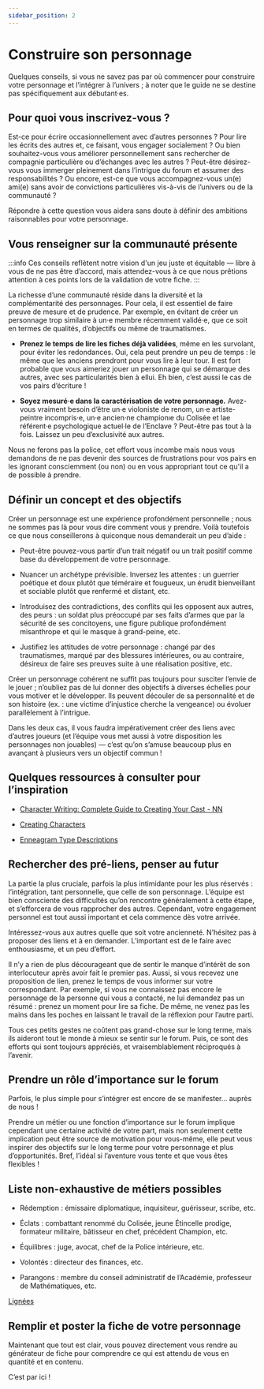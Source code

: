 ```yaml
---
sidebar_position: 2
---
```


# Construire son personnage

Quelques conseils, si vous ne savez pas par où commencer pour construire votre personnage et l’intégrer à l’univers ; à noter que le guide ne se destine pas spécifiquement aux débutant·es.

## Pour quoi vous inscrivez-vous ?

Est-ce pour écrire occasionnellement avec d’autres personnes ? Pour lire les écrits des autres et, ce faisant, vous engager socialement ? Ou bien souhaitez-vous vous améliorer personnellement sans rechercher de compagnie particulière ou d’échanges avec les autres ? Peut-être désirez-vous vous immerger pleinement dans l’intrigue du forum et assumer des responsabilités ? Ou encore, est-ce que vous accompagnez-vous un(e) ami(e) sans avoir de convictions particulières vis-à-vis de l’univers ou de la communauté ?

Répondre à cette question vous aidera sans doute à définir des ambitions raisonnables pour votre personnage.

## Vous renseigner sur la communauté présente

:::info
Ces conseils reflètent notre vision d'un jeu juste et équitable — libre à vous de ne pas être d’accord, mais attendez-vous à ce que nous prêtions attention à ces points lors de la validation de votre fiche.
:::

La richesse d’une communauté réside dans la diversité et la complémentarité des personnages. Pour cela, il est essentiel de faire preuve de mesure et de prudence. Par exemple, en évitant de créer un personnage trop similaire à un·e membre récemment validé·e, que ce soit en termes de qualités, d’objectifs ou même de traumatismes.

- **Prenez le temps de lire les fiches déjà validées**, même en les survolant, pour éviter les redondances. Oui, cela peut prendre un peu de temps : le même que les anciens prendront pour vous lire à leur tour. Il est fort probable que vous aimeriez jouer un personnage qui se démarque des autres, avec ses particularités bien à ellui. Eh bien, c’est aussi le cas de vos pairs d’écriture !

- **Soyez mesuré·e dans la caractérisation de votre personnage.**
Avez-vous vraiment besoin d’être un·e violoniste de renom, un·e artiste-peintre incompris·e, un·e ancien·ne championıe du Colisée et lae référent·e psychologique actuel·le de l’Enclave ? Peut-être pas tout à la fois. Laissez un peu d’exclusivité aux autres.

Nous ne ferons pas la police, cet effort vous incombe mais nous vous demandons de ne pas devenir des sources de frustrations pour vos pairs en les ignorant consciemment (ou non) ou en vous appropriant tout ce qu'il a de possible à prendre.

## Définir un concept et des objectifs

Créer un personnage est une expérience profondément personnelle ; nous ne sommes pas là pour vous dire comment vous y prendre. Voilà toutefois ce que nous conseillerons à quiconque nous demanderait un peu d’aide :

- Peut-être pouvez-vous partir d’un trait négatif ou un trait positif comme base du développement de votre personnage.

- Nuancer un archétype prévisible. Inversez les attentes : un guerrier poétique et doux plutôt que téméraire et fougueux, un érudit bienveillant et sociable plutôt que renfermé et distant, etc.

- Introduisez des contradictions, des conflits qui les opposent aux autres, des peurs : un soldat plus préoccupé par ses faits d’armes que par la sécurité de ses concitoyens, une figure publique profondément misanthrope et qui le masque à grand-peine, etc.

- Justifiez les attitudes de votre personnage : changé par des traumatismes, marqué par des blessures intérieures, ou au contraire, désireux de faire ses preuves suite à une réalisation positive, etc.

Créer un personnage cohérent ne suffit pas toujours pour susciter l’envie de le jouer ; n’oubliez pas de lui donner des objectifs à diverses échelles pour vous motiver et le développer. Ils peuvent découler de sa personnalité et de son histoire (ex. : une victime d’injustice cherche la vengeance) ou évoluer parallèlement à l’intrigue.

Dans les deux cas, il vous faudra impérativement créer des liens avec d’autres joueurs (et l’équipe vous met aussi à votre disposition les personnages non jouables) — c’est qu’on s’amuse beaucoup plus en avançant à plusieurs vers un objectif commun !

## Quelques ressources à consulter pour l’inspiration

- [Character Writing: Complete Guide to Creating Your Cast - NN](https://www.nownovel.com/blog/creating-character/)

- [Creating Characters](https://youtube.com/playlist?list=PLV6pMftb_QTmu8v1NALV8chfJyZGLxX9o&si=s3qdF00pVtrVpO-o)

- [Enneagram Type Descriptions](https://www.enneagraminstitute.com/type-descriptions/)

## Rechercher des pré-liens, penser au futur

La partie la plus cruciale, parfois la plus intimidante pour les plus réservés : l’intégration, tant personnelle, que celle de son personnage. L’équipe est bien consciente des difficultés qu’on rencontre généralement à cette étape, et s’efforcera de vous rapprocher des autres. Cependant, votre engagement personnel est tout aussi important et cela commence dès votre arrivée.

Intéressez-vous aux autres quelle que soit votre ancienneté. N’hésitez pas à proposer des liens et à en demander. L’important est de le faire avec enthousiasme, et un peu d’effort.

Il n’y a rien de plus décourageant que de sentir le manque d’intérêt de son interlocuteur après avoir fait le premier pas. Aussi, si vous recevez une proposition de lien, prenez le temps de vous informer sur votre correspondant. Par exemple, si vous ne connaissez pas encore le personnage de la personne qui vous a contacté, ne lui demandez pas un résumé : prenez un moment pour lire sa fiche. De même, ne venez pas les mains dans les poches en laissant le travail de la réflexion pour l’autre parti.

Tous ces petits gestes ne coûtent pas grand-chose sur le long terme, mais ils aideront tout le monde à mieux se sentir sur le forum. Puis, ce sont des efforts qui sont toujours appréciés, et vraisemblablement réciproqués à l’avenir.

## Prendre un rôle d’importance sur le forum

Parfois, le plus simple pour s’intégrer est encore de se manifester… auprès de nous !

Prendre un métier ou une fonction d’importance sur le forum implique cependant une certaine activité de votre part, mais non seulement cette implication peut être source de motivation pour vous-même, elle peut vous inspirer des objectifs sur le long terme pour votre personnage et plus d’opportunités. Bref, l’idéal si l’aventure vous tente et que vous êtes flexibles !

## Liste non-exhaustive de métiers possibles

- Rédemption : émissaire diplomatique, inquisiteur, guérisseur, scribe, etc.

- Éclats : combattant renommé du Colisée, jeune Étincelle prodige, formateur militaire, bâtisseur en chef, précédent Champion, etc.

- Équilibres : juge, avocat, chef de la Police intérieure, etc.

- Volontés : directeur des finances, etc.

- Parangons : membre du conseil administratif de l’Académie, professeur de Mathématiques, etc.

[Lignées](/docs/univers/lignees/redemptions.md)

## Remplir et poster la fiche de votre personnage

Maintenant que tout est clair, vous pouvez directement vous rendre au générateur de fiche pour comprendre ce qui est attendu de vous en quantité et en contenu.

C’est par ici !